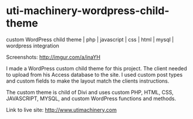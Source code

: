# uti-machinery-wordpress-child-theme
custom WordPress child theme | php | javascript | css | html | mysql | wordpress integration

Screenshots: http://imgur.com/a/inaYH

I made a WordPress custom child theme for this project.
The client needed to upload from his Access database to the site.
I used custom post types and custom fields to make the layout match the clients instructions.

The custom theme is child of Divi and uses custom PHP, HTML, CSS, JAVASCRIPT, MYSQL, and custom WordPress functions and methods.

Link to live site: http://www.utimachinery.com

